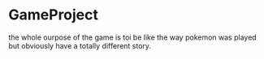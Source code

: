 GameProject
===========

the whole ourpose of the game is toi be like the way pokemon was played but obviously have a totally different story. 

